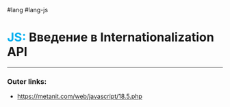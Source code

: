 #lang #lang-js
# <font color="#00b0f0">JS:</font> Введение в Internationalization API
---
### Outer links:
- https://metanit.com/web/javascript/18.5.php